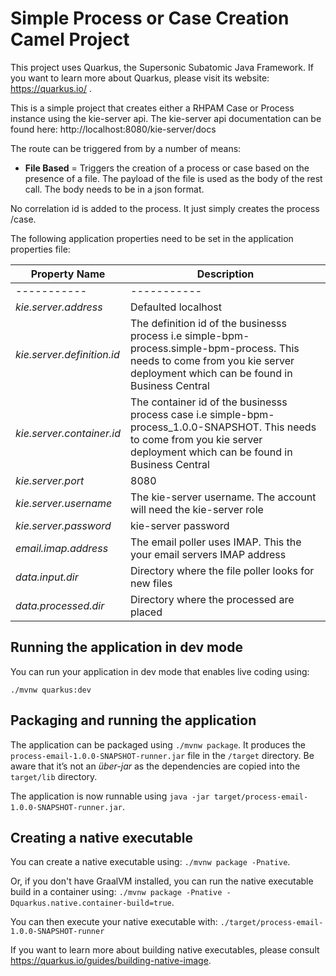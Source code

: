 # Simple Process or Case Creation Camel Project

This project uses Quarkus, the Supersonic Subatomic Java Framework. If you want to learn more about Quarkus, please visit its website: https://quarkus.io/ .

This is a simple project that creates either a RHPAM Case or Process instance using the kie-server api. The kie-server api documentation can be found here: http://localhost:8080/kie-server/docs

The route can be triggered from by a number of means: 
* **File  Based** = Triggers the creation of a process or case based on the presence of a file. The payload of the file is used as the body of the rest call. The body needs to be in a json format. 

No correlation id is added to the process. It just simply creates the process /case. 

The following application properties need to be set in the application properties file:

| Property Name |Description |
| ----------- | ----------- |
| ----------- | ----------- |
| *kie.server.address*  | Defaulted localhost |
| *kie.server.definition.id* | The definition id of the businesss process i.e simple-bpm-process.simple-bpm-process. This needs to come from you kie server deployment which can be found in Business Central  |
| *kie.server.container.id* | The container id of the businesss process case i.e simple-bpm-process_1.0.0-SNAPSHOT. This needs to come from you kie server deployment which can be found in Business Central  |
| *kie.server.port* | 8080 |
| *kie.server.username* | The kie-server username. The account will need the kie-server role|
| *kie.server.password* | kie-server password |
| *email.imap.address* | The email poller uses IMAP. This the your email servers IMAP address |
| *data.input.dir* | Directory where the file poller looks for new files |
| *data.processed.dir* | Directory where the processed are placed |


## Running the application in dev mode

You can run your application in dev mode that enables live coding using:
```
./mvnw quarkus:dev
```

## Packaging and running the application

The application can be packaged using `./mvnw package`.
It produces the `process-email-1.0.0-SNAPSHOT-runner.jar` file in the `/target` directory.
Be aware that it’s not an _über-jar_ as the dependencies are copied into the `target/lib` directory.

The application is now runnable using `java -jar target/process-email-1.0.0-SNAPSHOT-runner.jar`.

## Creating a native executable

You can create a native executable using: `./mvnw package -Pnative`.

Or, if you don't have GraalVM installed, you can run the native executable build in a container using: `./mvnw package -Pnative -Dquarkus.native.container-build=true`.

You can then execute your native executable with: `./target/process-email-1.0.0-SNAPSHOT-runner`

If you want to learn more about building native executables, please consult https://quarkus.io/guides/building-native-image.